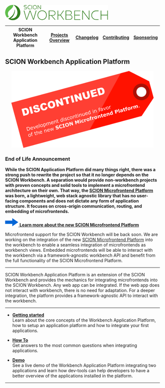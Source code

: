 <a href="/docs/site/application-platform/README.md"><img src="/resources/branding/scion-workbench-banner.svg" height="50" alt="SCION Workbench Application Platform"></a>

| SCION Workbench Application Platform | [Projects Overview][menu-projects-overview] | [Changelog][menu-changelog] | [Contributing][menu-contributing] | [Sponsoring][menu-sponsoring] |  
| --- | --- | --- | --- | --- |

## SCION Workbench Application Platform

<p align="center">
  <img src="/docs/site/images/application-platform-deprecation-note.svg" alt="DEPRECATION NOTE" height="250">
</p>

### End of Life Announcement

**While the SCION Application Platform did many things right, there was a strong push to rewrite the project so that it no longer depends on the SCION Workbench. A separation would provide non-workbench projects with proven concepts and solid tools to implement a microfrontend architecture on their own. That way, the [SCION Microfrontend Platform][link-scion-microfrontend-platform] was born, a lightweight, web stack agnostic library that has no user-facing components and does not dictate any form of application structure. It focuses on cross-origin communication, routing, and embedding of microfrontends.**

<a href="https://github.com/SchweizerischeBundesbahnen/scion-microfrontend-platform/blob/master/README.md"><img src="/docs/site/images/arrow-right.svg">
**Learn more about the new SCION Microfrontend Platform**
</a>

Microfrontend support for the SCION Workbench will be back soon. We are working on the integration of the new [SCION Microfrontend Platform][link-scion-microfrontend-platform] into the workbench to enable a seamless integration of microfrontends as workbench views. Embedded microfrontends will be able to interact with the workbench via a framework-agnostic workbench API and benefit from the full functionality of the SCION Microfrontend Platform.

***

SCION Workbench Application Platform is an extension of the SCION Workbench and provides the mechanics for integrating microfrontends into the SCION Workbench. Any web app can be integrated. If the web app does not interact with workbench, there is no need for adaptation. For a deeper integration, the platform provides a framework-agnostic API to interact with the workbench.

***

- [**Getting started**][link-getting-started]\
  Learn about the core concepts of the Workbench Application Platform, how to setup an application platform and how to integrate your first applications.

- [**How To**][link-how-to]\
  Get answers to the most common questions when integrating applications.

- [**Demo**][link-demo]\
  See a live demo of the Workbench Application Platform integrating two applications and learn how dev-tools can help developers to have a better overview of the applications installed in the platform.

***

[link-getting-started]:/docs/site/application-platform/getting-started.md
[link-how-to]: /docs/site/application-platform/howto/how-to.md
[link-demo]: https://scion-workbench-application-platform.now.sh
[link-scion-microfrontend-platform]: https://github.com/SchweizerischeBundesbahnen/scion-microfrontend-platform/blob/master/README.md

[menu-home]: /docs/site/application-platform/README.md
[menu-projects-overview]: https://github.com/SchweizerischeBundesbahnen/scion-workbench/blob/master/docs/site/projects-overview.md
[menu-changelog]: https://github.com/SchweizerischeBundesbahnen/scion-workbench/blob/master/docs/site/changelog/changelog.md
[menu-contributing]: https://github.com/SchweizerischeBundesbahnen/scion-workbench/blob/master/CONTRIBUTING.md
[menu-sponsoring]: https://github.com/SchweizerischeBundesbahnen/scion-workbench/blob/master/docs/site/sponsoring.md
